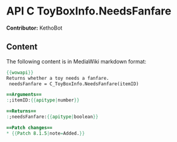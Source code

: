 # API C ToyBoxInfo.NeedsFanfare

**Contributor:** KethoBot

## Content

The following content is in MediaWiki markdown format:

```mediawiki
{{wowapi}}
Returns whether a toy needs a fanfare.
 needsFanfare = C_ToyBoxInfo.NeedsFanfare(itemID)

==Arguments==
:;itemID:{{apitype|number}}

==Returns==
:;needsFanfare:{{apitype|boolean}}

==Patch changes==
* {{Patch 8.1.5|note=Added.}}
```
